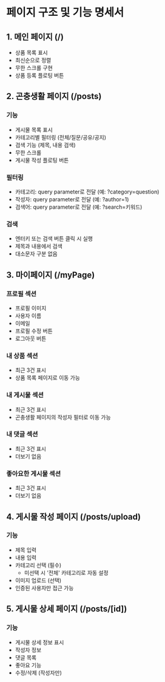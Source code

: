 # 페이지 구조 및 기능 명세서

## 1. 메인 페이지 (/)
- 상품 목록 표시
- 최신순으로 정렬
- 무한 스크롤 구현
- 상품 등록 플로팅 버튼

## 2. 곤충생활 페이지 (/posts)
### 기능
- 게시물 목록 표시
- 카테고리별 필터링 (전체/질문/공유/공지)
- 검색 기능 (제목, 내용 검색)
- 무한 스크롤
- 게시물 작성 플로팅 버튼

### 필터링
- 카테고리: query parameter로 전달 (예: ?category=question)
- 작성자: query parameter로 전달 (예: ?author=1)
- 검색어: query parameter로 전달 (예: ?search=키워드)

### 검색
- 엔터키 또는 검색 버튼 클릭 시 실행
- 제목과 내용에서 검색
- 대소문자 구분 없음

## 3. 마이페이지 (/myPage)
### 프로필 섹션
- 프로필 이미지
- 사용자 이름
- 이메일
- 프로필 수정 버튼
- 로그아웃 버튼

### 내 상품 섹션
- 최근 3건 표시
- 상품 목록 페이지로 이동 가능

### 내 게시물 섹션
- 최근 3건 표시
- 곤충생활 페이지의 작성자 필터로 이동 가능

### 내 댓글 섹션
- 최근 3건 표시
- 더보기 없음

### 좋아요한 게시물 섹션
- 최근 3건 표시
- 더보기 없음

## 4. 게시물 작성 페이지 (/posts/upload)
### 기능
- 제목 입력
- 내용 입력
- 카테고리 선택 (필수)
  - 미선택 시 '전체' 카테고리로 자동 설정
- 이미지 업로드 (선택)
- 인증된 사용자만 접근 가능

## 5. 게시물 상세 페이지 (/posts/[id])
### 기능
- 게시물 상세 정보 표시
- 작성자 정보
- 댓글 목록
- 좋아요 기능
- 수정/삭제 (작성자만) 